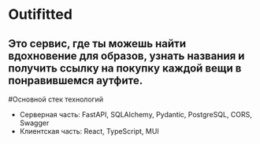 # **Outifitted** 
## **Это сервис, где ты можешь найти вдохновение для образов, узнать названия и получить ссылку на покупку каждой вещи в понравившемся аутфите.**  
  
#Основной стек технологий
- Серверная часть: FastAPI, SQLAlchemy, Pydantic, PostgreSQL, CORS, Swagger
- Клиентская часть: React, TypeScript, MUI
